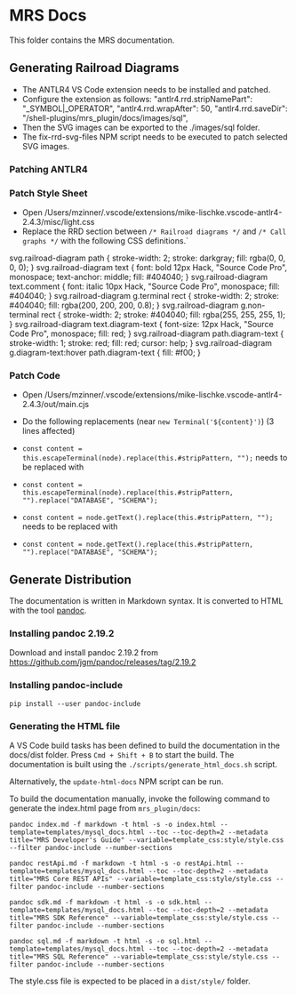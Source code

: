 <!-- Copyright (c) 2022, 2024, Oracle and/or its affiliates.

This program is free software; you can redistribute it and/or modify
it under the terms of the GNU General Public License, version 2.0,
as published by the Free Software Foundation.

This program is designed to work with certain software (including
but not limited to OpenSSL) that is licensed under separate terms, as
designated in a particular file or component or in included license
documentation.  The authors of MySQL hereby grant you an additional
permission to link the program and your derivative works with the
separately licensed software that they have either included with
the program or referenced in the documentation.

This program is distributed in the hope that it will be useful,  but
WITHOUT ANY WARRANTY; without even the implied warranty of
MERCHANTABILITY or FITNESS FOR A PARTICULAR PURPOSE.  See
the GNU General Public License, version 2.0, for more details.

You should have received a copy of the GNU General Public License
along with this program; if not, write to the Free Software Foundation, Inc.,
51 Franklin St, Fifth Floor, Boston, MA 02110-1301 USA -->

<!-- cSpell:ignore pandoc -->

# MRS Docs

This folder contains the MRS documentation.

## Generating Railroad Diagrams

- The ANTLR4 VS Code extension needs to be installed and patched.
- Configure the extension as follows:
    "antlr4.rrd.stripNamePart": "_SYMBOL|_OPERATOR",
    "antlr4.rrd.wrapAfter": 50,
    "antlr4.rrd.saveDir": "<path>/shell-plugins/mrs_plugin/docs/images/sql",
- Then the SVG images can be exported to the ./images/sql folder.
- The fix-rrd-svg-files NPM script needs to be executed to patch selected SVG images.

### Patching ANTLR4

### Patch Style Sheet

- Open /Users/mzinner/.vscode/extensions/mike-lischke.vscode-antlr4-2.4.3/misc/light.css
- Replace the RRD section between `/* Railroad diagrams */` and `/* Call graphs */` with the following CSS definitions.`

svg.railroad-diagram path { stroke-width: 2; stroke: darkgray; fill: rgba(0, 0, 0, 0); }
svg.railroad-diagram text { font: bold 12px Hack, "Source Code Pro", monospace; text-anchor: middle; fill: #404040; }
svg.railroad-diagram text.comment { font: italic 10px Hack, "Source Code Pro", monospace; fill: #404040; }
svg.railroad-diagram g.terminal rect { stroke-width: 2; stroke: #404040; fill: rgba(200, 200, 200, 0.8); }
svg.railroad-diagram g.non-terminal rect { stroke-width: 2; stroke: #404040; fill: rgba(255, 255, 255, 1); }
svg.railroad-diagram text.diagram-text { font-size: 12px Hack, "Source Code Pro", monospace; fill: red; }
svg.railroad-diagram path.diagram-text { stroke-width: 1; stroke: red; fill: red; cursor: help; }
svg.railroad-diagram g.diagram-text:hover path.diagram-text { fill: #f00; }

### Patch Code

- Open /Users/mzinner/.vscode/extensions/mike-lischke.vscode-antlr4-2.4.3/out/main.cjs
- Do the following replacements (near `new Terminal('${content}')`) (3 lines affected)

- `const content = this.escapeTerminal(node).replace(this.#stripPattern, "");` needs to be replaced with
- `const content = this.escapeTerminal(node).replace(this.#stripPattern, "").replace("DATABASE", "SCHEMA");`

- `const content = node.getText().replace(this.#stripPattern, "");` needs to be replaced with
- `const content = node.getText().replace(this.#stripPattern, "").replace("DATABASE", "SCHEMA");`

## Generate Distribution

The documentation is written in Markdown syntax. It is converted to HTML with the tool [pandoc](https://pandoc.org/).

### Installing pandoc 2.19.2

Download and install pandoc 2.19.2 from <https://github.com/jgm/pandoc/releases/tag/2.19.2>

### Installing pandoc-include

    pip install --user pandoc-include

### Generating the HTML file

A VS Code build tasks has been defined to build the documentation in the docs/dist folder. Press `Cmd + Shift + B` to start the build. The documentation is built using the `./scripts/generate_html_docs.sh` script.

Alternatively, the `update-html-docs` NPM script can be run.

To build the documentation manually, invoke the following command to generate the index.html page from `mrs_plugin/docs`:

    pandoc index.md -f markdown -t html -s -o index.html --template=templates/mysql_docs.html --toc --toc-depth=2 --metadata title="MRS Developer's Guide" --variable=template_css:style/style.css --filter pandoc-include --number-sections

    pandoc restApi.md -f markdown -t html -s -o restApi.html --template=templates/mysql_docs.html --toc --toc-depth=2 --metadata title="MRS Core REST APIs" --variable=template_css:style/style.css --filter pandoc-include --number-sections

    pandoc sdk.md -f markdown -t html -s -o sdk.html --template=templates/mysql_docs.html --toc --toc-depth=2 --metadata title="MRS SDK Reference" --variable=template_css:style/style.css --filter pandoc-include --number-sections

    pandoc sql.md -f markdown -t html -s -o sql.html --template=templates/mysql_docs.html --toc --toc-depth=2 --metadata title="MRS SQL Reference" --variable=template_css:style/style.css --filter pandoc-include --number-sections

The style.css file is expected to be placed in a `dist/style/` folder.
